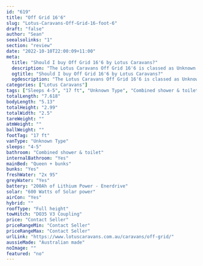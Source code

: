 ```yaml
---
id: "619"
title: "Off Grid 16'6"
slug: "Lotus-Caravans-Off-Grid-16-foot-6"
draft: "false"
author: "Sean"
seealsolinks: "1"
section: "review"
date: "2022-10-10T22:00:09+11:00"
meta:
  title: "Should I buy Off Grid 16'6 by Lotus Caravans?"
  description: "The Lotus Caravans Off Grid 16'6 is classed as Unknown Type, and sleeps 4-5 people. It is Australian made and comes in at 17 ft. It generally has Combined shower & toilet."
  ogtitle: "Should I buy Off Grid 16'6 by Lotus Caravans?"
  ogdescription: "The Lotus Caravans Off Grid 16'6 is classed as Unknown Type, and sleeps 4-5 people. It is Australian made and comes in at 17 ft. It generally has Combined shower & toilet."
categories: ["Lotus Caravans"]
tags: ["Sleeps 4-5", "17 ft", "Unknown Type", "Combined shower & toilet", "Full height", "Price Unknown", "Australian made"]
totalLength: "7.618"
bodyLength: "5.13"
totalHeight: "2.99"
totalWidth: "2.5"
tareWeight: ""
atmWeight: ""
ballWeight: ""
footTag: "17 ft"
vanType: "Unknown Type"
sleeps: "4-5"
bathroom: "Combined shower & toilet"
internalBathroom: "Yes"
mainBed: "Queen + bunks"
bunks: "Yes"
freshWater: "2x 95"
greyWater: "Yes"
battery: "200Ah of Lithium Power - Enerdrive"
solar: "600 Watts of Solar power"
airCon: "Yes"
hybrid: ""
roofType: "Full height"
towHitch: "DO35 V3 Coupling"
price: "Contact Seller"
priceRangeMin: "Contact Seller"
priceRangeMax: "Contact Seller"
urlLink: "https://www.lotuscaravans.com.au/caravans/off-grid/"
aussieMade: "Australian made"
noImage: ""
featured: "no"
---
```

